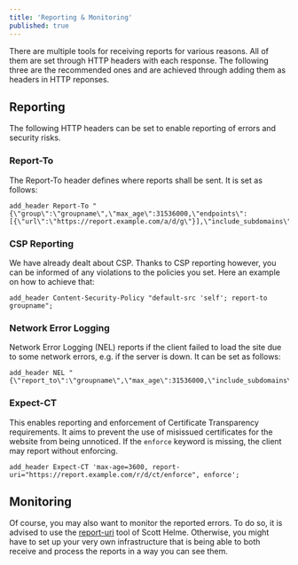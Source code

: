 ```yaml
---
title: 'Reporting & Monitoring'
published: true
---
```


There are multiple tools for receiving reports for various reasons. All of them are set through HTTP headers with each response. The following three are the recommended ones and are achieved through adding them as headers in HTTP reponses.

## Reporting
The following HTTP headers can be set to enable reporting of errors and security risks.

### Report-To
The Report-To header defines where reports shall be sent. It is set as follows:

```
add_header Report-To "{\"group\":\"groupname\",\"max_age\":31536000,\"endpoints\":[{\"url\":\"https://report.example.com/a/d/g\"}],\"include_subdomains\":true}";
```

### CSP Reporting
We have already dealt about CSP. Thanks to CSP reporting however, you can be informed of any violations to the policies you set. Here an example on how to achieve that:

```
add_header Content-Security-Policy "default-src 'self'; report-to groupname";
```

### Network Error Logging
Network Error Logging (NEL) reports if the client failed to load the site due to some network errors, e.g. if the server is down. It can be set as follows:

```
add_header NEL "{\"report_to\":\"groupname\",\"max_age\":31536000,\"include_subdomains\":true}";
```

### Expect-CT
This enables reporting and enforcement of Certificate Transparency requirements. It aims to prevent the use of misissued certificates for the website from being unnoticed. If the `enforce` keyword is missing, the client may report without enforcing.

```
add_header Expect-CT 'max-age=3600, report-uri="https://report.example.com/r/d/ct/enforce", enforce';
```


## Monitoring
Of course, you may also want to monitor the reported errors. To do so, it is advised to use the [report-uri](https://report-uri.com) tool of Scott Helme. Otherwise, you might have to set up your very own infrastructure that is being able to both receive and process the reports in a way you can see them.